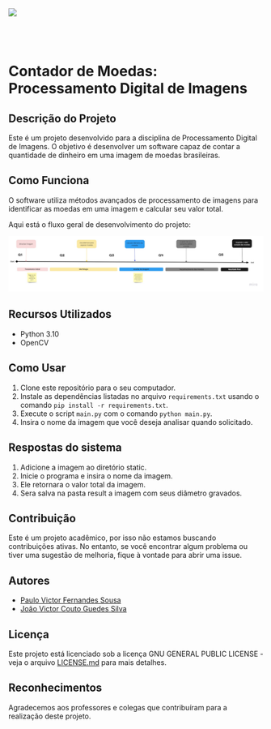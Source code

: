 <img src="https://ccomp.ufsj.edu.br/images/logo/logo_white.png" width=50% align="left" />
<br>
<br>
<br>
<br>



# Contador de Moedas: Processamento Digital de Imagens


## Descrição do Projeto
Este é um projeto desenvolvido para a disciplina de Processamento Digital de Imagens. O objetivo é desenvolver um software capaz de contar a quantidade de dinheiro em uma imagem de moedas brasileiras.

## Como Funciona

O software utiliza métodos avançados de processamento de imagens para identificar as moedas em uma imagem e calcular seu valor total.

Aqui está o fluxo geral de desenvolvimento do projeto:

![img_1.png](/static/Fluxo_de_desenvolvimento.jpg)

## Recursos Utilizados

- Python 3.10
- OpenCV


## Como Usar

1. Clone este repositório para o seu computador.
2. Instale as dependências listadas no arquivo `requirements.txt` usando o comando `pip install -r requirements.txt`.
3. Execute o script `main.py` com o comando `python main.py`.
4. Insira o nome da imagem que você deseja analisar quando solicitado.


## Respostas do sistema

1. Adicione a imagem ao diretório static.
2. Inicie o programa e insira o nome da imagem.
3. Ele retornara o valor total da imagem.
4. Sera salva na pasta result a imagem com seus diâmetro gravados.

## Contribuição

Este é um projeto acadêmico, por isso não estamos buscando contribuições ativas. No entanto, se você encontrar algum problema ou tiver uma sugestão de melhoria, fique à vontade para abrir uma issue.

## Autores

- [Paulo Victor Fernandes Sousa](https://github.com/Paulovf10)
- [João Victor Couto Guedes Silva](https://github.com/jvcouto)

## Licença

Este projeto está licenciado sob a licença GNU GENERAL PUBLIC LICENSE - veja o arquivo [LICENSE.md](LICENSE.md) para mais detalhes. 

## Reconhecimentos

Agradecemos aos professores e colegas que contribuíram para a realização deste projeto.
